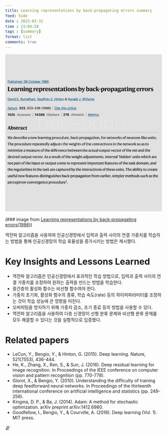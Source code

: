 ```yaml
---
title: Learning representations by back-propagating errors summary
feed: hide
date : 2023-03-31
time : 23:04:28
tags : [summary]
format: list
comments: true
---
```


![](/attachments/Screenshot_2023-03-31_at_110601_PM_watermarked.jpeg)

(\### image from [Learning representations by back-propagating errors(1986)](https://www.nature.com/articles/323533a0))

역전파 알고리즘을 사용하여 인공신경망에서 입력과 출력 사이의 연결 가중치를 학습하는 방법을 통해 인공신경망의 학습 효율성을 증가시키는 방법은 제시했다.

# Key Insights and Lessons Learned
- 역전파 알고리즘은 인공신경망에서 효과적인 학습 방법으로, 입력과 출력 사이의 연결 가중치를 조정하여 원하는 출력을 만드는 방법을 학습한다.
- 중간층의 활성화 함수는 비선형 함수여야 한다.
- 가중치 초기화, 활성화 함수의 종류, 학습 속도(rate) 등의 하이퍼파라미터를 조정하는 것이 학습 성능에 큰 영향을 미친다.
- 오버피팅을 방지하기 위해 가중치 감소, 조기 종료 등의 방법을 사용할 수 있다.
- 역전파 알고리즘을 사용하여 다층 신경망이 선형 분류 문제와 비선형 분류 문제를 모두 해결할 수 있다는 것을 실험적으로 입증했다.

# Related papers
- LeCun, Y., Bengio, Y., & Hinton, G. (2015). Deep learning. Nature, 521(7553), 436-444.
- He, K., Zhang, X., Ren, S., & Sun, J. (2016). Deep residual learning for image recognition. In Proceedings of the IEEE conference on computer vision and pattern recognition (pp. 770-778).
- Glorot, X., & Bengio, Y. (2010). Understanding the difficulty of training deep feedforward neural networks. In Proceedings of the thirteenth international conference on artificial intelligence and statistics (pp. 249-256).
- Kingma, D. P., & Ba, J. (2014). Adam: A method for stochastic optimization. arXiv preprint arXiv:1412.6980.
- Goodfellow, I., Bengio, Y., & Courville, A. (2016). Deep learning (Vol. 1). MIT press.



_끝_
